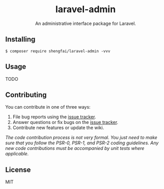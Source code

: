 <h1 align="center"> laravel-admin </h1>

<p align="center"> An administrative interface package for Laravel.</p>


## Installing

```shell
$ composer require shengfai/laravel-admin -vvv
```

## Usage

TODO

## Contributing

You can contribute in one of three ways:

1. File bug reports using the [issue tracker](https://github.com/shengfai/laravel-admin/issues).
2. Answer questions or fix bugs on the [issue tracker](https://github.com/shengfai/laravel-admin/issues).
3. Contribute new features or update the wiki.

_The code contribution process is not very formal. You just need to make sure that you follow the PSR-0, PSR-1, and PSR-2 coding guidelines. Any new code contributions must be accompanied by unit tests where applicable._

## License

MIT